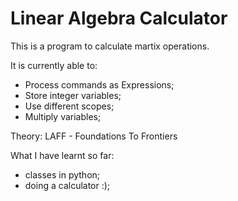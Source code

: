 # Linear Algebra Calculator

This is a program to calculate martix operations.

It is currently able to:
- Process commands as Expressions;
- Store integer variables;
- Use different scopes;
- Multiply variables;

Theory: LAFF - Foundations To Frontiers

What I have learnt so far:
- classes in python;
- doing a calculator :);
